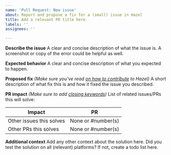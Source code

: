 ```yaml
---
name: 'Pull Request: New issue'
about: Report and propose a fix for a (small) issue in Hazel
title: Add a relevant PR title here.
labels: ''
assignees: ''

---
```


**Describe the issue**
A clear and concise description of what the issue is.
A screenshot or copy of the error could be helpful as well.

**Expected behavior**
A clear and concise description of what you expected to happen.

**Proposed fix** _(Make sure you've read [on how to contribute](https://github.com/TheCherno/Hazel/blob/master/.github/CONTRIBUTING.md) to Hazel)_
A short description of what fix this is and how it fixed the issue you described.

**PR impact** _(Make sure to add [closing keywords](https://help.github.com/en/articles/closing-issues-using-keywords))_
List of related issues/PRs this will solve:

 Impact                  | PR
------------------------ | ------
Other issues this solves | None or #number(s)
Other PRs this solves    | None or #number(s)

**Additional context**
Add any other context about the solution here. Did you test the solution on all (relevant) platforms?
If not, create a todo list here.
